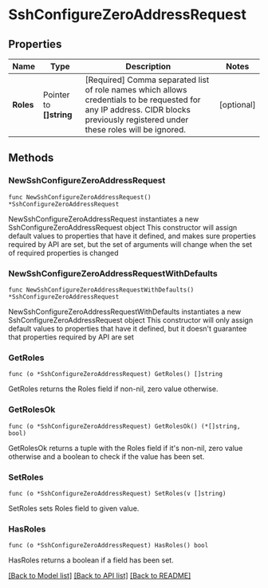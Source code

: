 # SshConfigureZeroAddressRequest


## Properties

Name | Type | Description | Notes
------------ | ------------- | ------------- | -------------
**Roles** | Pointer to **[]string** | [Required] Comma separated list of role names which allows credentials to be requested for any IP address. CIDR blocks previously registered under these roles will be ignored. | [optional] 



## Methods


### NewSshConfigureZeroAddressRequest

`func NewSshConfigureZeroAddressRequest() *SshConfigureZeroAddressRequest`

NewSshConfigureZeroAddressRequest instantiates a new SshConfigureZeroAddressRequest object
This constructor will assign default values to properties that have it defined,
and makes sure properties required by API are set, but the set of arguments
will change when the set of required properties is changed

### NewSshConfigureZeroAddressRequestWithDefaults

`func NewSshConfigureZeroAddressRequestWithDefaults() *SshConfigureZeroAddressRequest`

NewSshConfigureZeroAddressRequestWithDefaults instantiates a new SshConfigureZeroAddressRequest object
This constructor will only assign default values to properties that have it defined,
but it doesn't guarantee that properties required by API are set


### GetRoles

`func (o *SshConfigureZeroAddressRequest) GetRoles() []string`

GetRoles returns the Roles field if non-nil, zero value otherwise.

### GetRolesOk

`func (o *SshConfigureZeroAddressRequest) GetRolesOk() (*[]string, bool)`

GetRolesOk returns a tuple with the Roles field if it's non-nil, zero value otherwise
and a boolean to check if the value has been set.

### SetRoles

`func (o *SshConfigureZeroAddressRequest) SetRoles(v []string)`

SetRoles sets Roles field to given value.


### HasRoles

`func (o *SshConfigureZeroAddressRequest) HasRoles() bool`

HasRoles returns a boolean if a field has been set.









[[Back to Model list]](../README.md#documentation-for-models) [[Back to API list]](../README.md#documentation-for-api-endpoints) [[Back to README]](../README.md)


